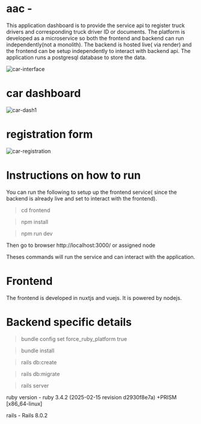 # aac - 
This application dashboard is to provide the service api to register truck drivers and corresponding truck driver ID or documents. The platform is developed as a microservice so both the frontend and backend can run independently(not a monolith). The backend is hosted live( via render) and the frontend can be setup independently to interact with backend api. The application runs a postgresql database to store the data.

![car-interface](https://github.com/user-attachments/assets/5678f527-1553-4433-b54b-e277f8a9198d)


# car dashboard
![car-dash1](https://github.com/user-attachments/assets/1223d15b-c8ca-43c5-90a2-c17ca4dd3c09)


# registration form
![car-registration](https://github.com/user-attachments/assets/4fdf7189-51ee-4665-8ffb-6151538c77a1)




# Instructions on how to run
You can run the following to setup up the frontend service( since the backend is already live and set to interact with the frontend).

> cd frontend

> npm install

> npm run dev

Then go to browser http://localhost:3000/ or assigned node


Theses commands will run the service and can interact with the application.


# Frontend

The frontend is developed in nuxtjs and vuejs. It is powered by nodejs.



# Backend specific details

> bundle config set force_ruby_platform true

> bundle install

> rails db:create

> rails db:migrate

> rails server

ruby version - ruby 3.4.2 (2025-02-15 revision d2930f8e7a) +PRISM [x86_64-linux]

rails - Rails 8.0.2
